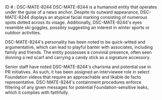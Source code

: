 ID # : DSC-MATE-8244
DSC-MATE-8244 is a humanoid entity that operates under the guise of a news anchor. Despite its outward appearance, DSC-MATE-8244 displays an atypical facial marking consisting of numerous spots dotted across its visage. Additionally, DSC-MATE-8244's eyes resemble ski goggles, possibly suggesting an interest in winter sports or outdoor activities.

DSC-MATE-8244's personality has been noted to be quick-witted and argumentative, which can lead to playful banter with associates, including family and friends. The entity possesses a convivial presence, often seen donning a red scarf and carrying a candy stick as a signature accessory.

Senior staff have noted DSC-MATE-8244's charisma and potential use in PR initiatives. As such, it has been assigned an interviewee role in select Foundation videos that require an approachable and likable de facto representative. DSC-MATE-8244's containment procedures enforce filtering of any given messages for potential Foundation-sensitive leaks, which it complies with faithfully.